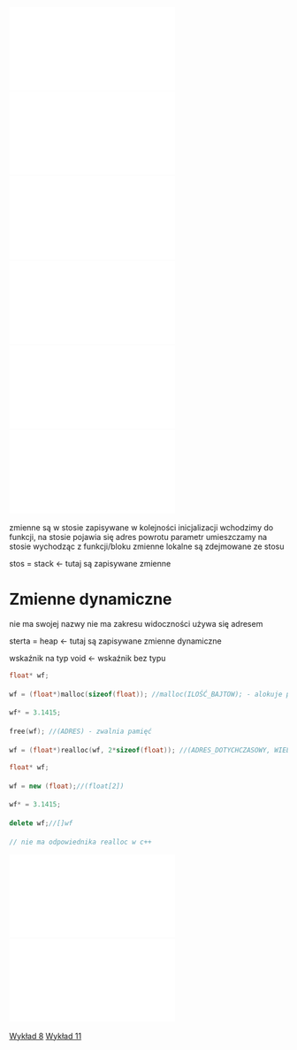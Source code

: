 ![Laboratorium 5_2021](Notatki/Semestr%201/Podstawy%20programowania/Labolatoria/Labolatoria%205/Laboratorium%205_2021.pdf)
![TabliceLiczb](Notatki/Semestr%201/Podstawy%20programowania/Labolatoria/Labolatoria%205/TabliceLiczb.pdf)
![DynamicznaTablicaLiczb](Notatki/Semestr%201/Podstawy%20programowania/Labolatoria/Labolatoria%205/DynamicznaTablicaLiczb.cpp)
![DynamicznaTablicaWskaznikow](Notatki/Semestr%201/Podstawy%20programowania/Labolatoria/Labolatoria%205/DynamicznaTablicaWskaznikow.cpp)
![StatycznaTablicaLiczb](Notatki/Semestr%201/Podstawy%20programowania/Labolatoria/Labolatoria%205/StatycznaTablicaLiczb.cpp)
![StatycznaTablicaWskaznikow](Notatki/Semestr%201/Podstawy%20programowania/Labolatoria/Labolatoria%205/StatycznaTablicaWskaznikow.cpp)


zmienne są w stosie zapisywane w kolejności inicjalizacji
wchodzimy do funkcji, na stosie pojawia się adres powrotu
parametr umieszczamy na stosie
wychodząc z funkcji/bloku zmienne lokalne są zdejmowane ze stosu

stos = stack <- tutaj są zapisywane zmienne

# Zmienne dynamiczne
nie ma swojej nazwy
nie ma zakresu widoczności
używa się adresem

sterta = heap <- tutaj są zapisywane zmienne dynamiczne

wskaźnik na typ void <- wskaźnik bez typu

```c
float* wf;

wf = (float*)malloc(sizeof(float)); //malloc(ILOŚĆ_BAJTOW); - alokuje pamięć

wf* = 3.1415;

free(wf); //(ADRES) - zwalnia pamięć

wf = (float*)realloc(wf, 2*sizeof(float)); //(ADRES_DOTYCHCZASOWY, WIELKOŚĆ_PO_ALOKACJI) - zmienia adres, na nowy adres wysyła dane dotychczasowe, zwalnia pamięć
```

```cpp
float* wf;

wf = new (float);//(float[2])

wf* = 3.1415;

delete wf;//[]wf

// nie ma odpowiednika realloc w c++
```



![Labolatoria 5.1](Notatki/Semestr%201/Podstawy%20programowania/Labolatoria/Labolatoria%205/Labolatoria%205.1.cpp)
![Labolatoria 5.2](Notatki/Semestr%201/Podstawy%20programowania/Labolatoria/Labolatoria%205/Labolatoria%205.2.cpp)


[Wykład 8](Notatki/Semestr%201/Podstawy%20programowania/Wyk%C5%82ady/Wyk%C5%82ad%208/Wyk%C5%82ad%208.md)
[Wykład 11](Notatki/Semestr%201/Podstawy%20programowania/Wyk%C5%82ady/Wyk%C5%82ad%2011/Wyk%C5%82ad%2011.md)
